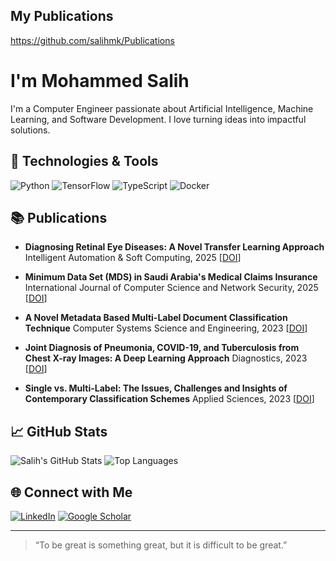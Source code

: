 ## My Publications
https://github.com/salihmk/Publications
#  I'm Mohammed Salih

I'm a Computer Engineer passionate about Artificial Intelligence, Machine Learning, and Software Development. I love turning ideas into impactful solutions.

## 🔧 Technologies & Tools

![Python](https://img.shields.io/badge/-Python-3776AB?style=flat&logo=python&logoColor=white)
![TensorFlow](https://img.shields.io/badge/-TensorFlow-FF6F00?style=flat&logo=tensorflow&logoColor=white)
![TypeScript](https://img.shields.io/badge/-TypeScript-3178C6?style=flat&logo=typescript&logoColor=white)
![Docker](https://img.shields.io/badge/-Docker-2496ED?style=flat&logo=docker&logoColor=white)

## 📚 Publications
- **Diagnosing Retinal Eye Diseases: A Novel Transfer Learning Approach**
Intelligent Automation & Soft Computing, 2025
[[DOI](https://10.32604/iasc.2025.059080)]

- **Minimum Data Set (MDS) in Saudi Arabia's Medical Claims Insurance**
International Journal of Computer Science and Network Security, 2025
[[DOI](https://10.22937/IJCSNS.2025.25.2.5)]

- **A Novel Metadata Based Multi-Label Document Classification Technique**
Computer Systems Science and Engineering, 2023
[[DOI](https://10.32604/csse.2023.033844])]

- **Joint Diagnosis of Pneumonia, COVID-19, and Tuberculosis from Chest X-ray Images: A Deep Learning Approach**
Diagnostics, 2023
[[DOI](https://10.3390/diagnostics13152562])]

- **Single vs. Multi-Label: The Issues, Challenges and Insights of Contemporary Classification Schemes**
Applied Sciences, 2023
[[DOI](https://10.3390/app13116804)]

## 📈 GitHub Stats

![Salih's GitHub Stats](https://github-readme-stats.vercel.app/api?username=salihmk&show_icons=true&theme=radical)
![Top Languages](https://github-readme-stats.vercel.app/api/top-langs/?username=salihmk&layout=compact&theme=radical)

## 🌐 Connect with Me

[![LinkedIn](https://img.shields.io/badge/-LinkedIn-0077B5?style=flat&logo=linkedin&logoColor=white)](https://www.linkedin.com/in/salihmk)
[![Google Scholar](https://img.shields.io/badge/-Google%20Scholar-4285F4?style=flat&logo=google-scholar&logoColor=white)](https://scholar.google.com/citations?user=YOUR_ID)

---

> “To be great is something great, but it is difficult to be great.”  
